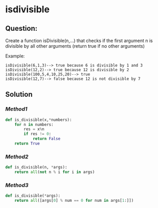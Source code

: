 # **isdivisible**

## Question:
Create a function isDivisible(n,...) that checks if the first argument n is divisible by all other arguments (return true if no other arguments)

Example:
```
isDivisible(6,1,3)--> true because 6 is divisible by 1 and 3
isDivisible(12,2)--> true because 12 is divisible by 2
isDivisible(100,5,4,10,25,20)--> true
isDivisible(12,7)--> false because 12 is not divisible by 7
```

## **Solution**

### ***Method1***
```python
def is_divisible(x,*numbers):
    for n in numbers:
        res = x%n
        if res != 0:
            return False
    return True
```

### ***Method2***
```python
def is_divisible(n, *args):
    return all(not n % i for i in args)
```

### ***Method3***
```python
def is_divisible(*args):
    return all([args[0] % num == 0 for num in args[1:]])
```